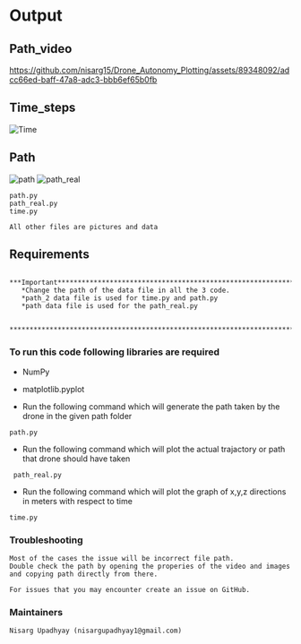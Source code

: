 # Output
## Path_video
https://github.com/nisarg15/Drone_Autonomy_Plotting/assets/89348092/adcc66ed-baff-47a8-adc3-bbb6ef65b0fb

## Time_steps
![Time](https://github.com/nisarg15/Drone_Autonomy_Plotting/assets/89348092/7a63612e-c744-440c-8f89-616a00e3494c)

## Path
![path](https://github.com/nisarg15/Drone_Autonomy_Plotting/assets/89348092/7a16d47c-b0f6-492f-81d2-53b1fc54ca48)
![path_real](https://github.com/nisarg15/Drone_Autonomy_Plotting/assets/89348092/67037e3e-0f99-44a3-ab10-41f4d7f0fcd5)







	
    path.py
    path_real.py
    time.py

    All other files are pictures and data
  
## Requirements
       ***Important****************************************************************
       *Change the path of the data file in all the 3 code.
	   *path_2 data file is used for time.py and path.py
	   *path data file is used for the path_real.py

       ****************************************************************************
       
### To run this code following libraries are required
 
* NumPy
* matplotlib.pyplot



* Run the following command which will generate the path taken by the drone
  in the given path folder
````
path.py
````
* Run the following command which will plot the actual trajactory or path that drone should have taken
````
 path_real.py
````
* Run the following command which will plot the graph of x,y,z directions in meters with respect to time
````
time.py
````



### Troubleshooting ###
	Most of the cases the issue will be incorrect file path.
	Double check the path by opening the properies of the video and images
	and copying path directly from there.

	For issues that you may encounter create an issue on GitHub.
  
### Maintainers ###
	Nisarg Upadhyay (nisargupadhyay1@gmail.com)
